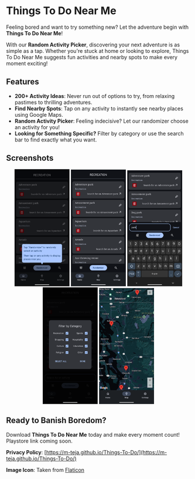 # Things To Do Near Me  

Feeling bored and want to try something new? Let the adventure begin with **Things To Do Near Me**!  

With our **Random Activity Picker**, discovering your next adventure is as simple as a tap. Whether you're stuck at home or looking to explore, Things To Do Near Me suggests fun activities and nearby spots to make every moment exciting!  

## Features  
- **200+ Activity Ideas**: Never run out of options to try, from relaxing pastimes to thrilling adventures.  
- **Find Nearby Spots**: Tap on any activity to instantly see nearby places using Google Maps.  
- **Random Activity Picker**: Feeling indecisive? Let our randomizer choose an activity for you!  
- **Looking for Something Specific?** Filter by category or use the search bar to find exactly what you want.  

## Screenshots  

<p align="center">
  <img src="screenshots/Screenshot%201.png" alt="Screenshot 1" width="150" />
  <img src="screenshots/Screenshot%202.png" alt="Screenshot 2" width="150" />
  <img src="screenshots/Screenshot%203.png" alt="Screenshot 3" width="150" />
  <img src="screenshots/Screenshot%204.png" alt="Screenshot 4" width="150" />
  <img src="screenshots/Screenshot%205.png" alt="Screenshot 5" width="150" />
</p>  

## Ready to Banish Boredom?  
Download **Things To Do Near Me** today and make every moment count! Playstore link coming soon.

**Privacy Policy**: [https://m-teja.github.io/Things-To-Do/](https://m-teja.github.io/Things-To-Do/)  

**Image Icon**: Taken from [Flaticon](https://www.flaticon.com/free-icons/location)  
